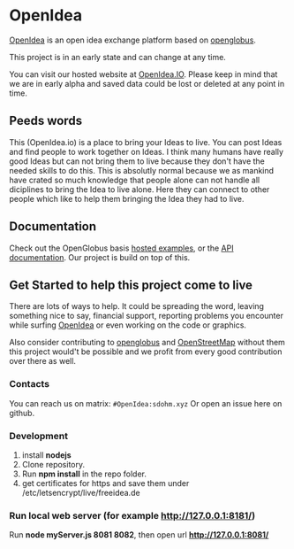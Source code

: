 # OpenIdea

[OpenIdea](https://www.openidea.io/) is an open idea exchange platform based on [openglobus](https://github.com/openglobus/openglobus). 

This project is in an early state and can change at any time.

You can visit our hosted website at [OpenIdea.IO](https://www.openidea.io/). Please keep in mind that we are in early alpha and saved data could be lost or deleted at any point in time.

## Peeds words 
This (OpenIdea.io) is a place to bring your Ideas to live. You can post Ideas and find people to work together on Ideas. I think many humans have really good Ideas but can not bring them to live because they don't have the needed skills to do this. This is absolutly normal because we as mankind have crated so much knowledge that people alone can not handle all diciplines to bring the Idea to live alone. Here they can connect to other people which like to help them bringing the Idea they had to live. 

## Documentation

Check out the OpenGlobus basis [hosted examples](http://www.openglobus.org/examples.html), or the [API documentation](http://www.openglobus.org/api/). Our project is build on top of this.

## Get Started to help this project come to live
There are lots of ways to help. It could be spreading the word, leaving something nice to say, financial support, reporting problems you encounter while surfing [OpenIdea](https://www.openidea.io/) or even working on the code or graphics. 

Also consider contributing to [openglobus](https://github.com/openglobus/openglobus) and [OpenStreetMap](https://www.openstreetmap.org) without them this project would't be possible and we profit from every good contribution over there as well.

### Contacts

You can reach us on matrix: `#OpenIdea:sdohm.xyz`
Or open an issue here on github.

### Development

1. install **nodejs**
2. Clone repository.
3. Run **npm install** in the repo folder.
4. get certificates for https and save them under /etc/letsencrypt/live/freeidea.de
  
### Run local web server (for example http://127.0.0.1:8181/)

Run **node myServer.js 8081 8082**, then open url **http://127.0.0.1:8081/**

